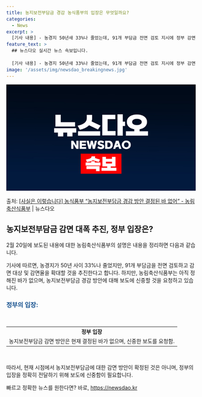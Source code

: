 ```yaml
---
title: 농지보전부담금 경감 농식품부의 입장은 무엇일까요?
categories:
  - News
excerpt: >
  [기사 내용] - 농경지 50년새 33%나 줄었는데, 91개 부담금 전면 검토 지시에 정부 감면대상감면율 확…
feature_text: >
  ## 뉴스다오 실시간 뉴스 속보입니다.

  [기사 내용] - 농경지 50년새 33%나 줄었는데, 91개 부담금 전면 검토 지시에 정부 감면대상감면율 확…
image: '/assets/img/newsdao_breakingnews.jpg'
---
```


![뉴스다오 속보](/assets/img/newsdao_breakingnews.jpg)

<p>출처: <a href="https://newsdao.kr/3202" rel="dofollow">[사실은 이렇습니다] 농식품부 “농지보전부담금 경감 방안 결정된 바 없어” - 농림축산식품부</a> | 뉴스다오</p>

<h2 data-ke-size="size26">농지보전부담금 감면 대폭 추진, 정부 입장은?</h2>
<p data-ke-size="size16">2월 20일에 보도된 내용에 대한 농림축산식품부의 설명은 내용을 정리하면 다음과 같습니다.</p>

<p data-ke-size="size16">기사에 따르면, 농경지가 50년 사이 33%나 줄었지만, 91개 부담금을 전면 검토하고 감면 대상 및 감면율을 확대할 것을 추진한다고 합니다. 하지만, 농림축산식품부는 아직 정해진 바가 없으며, 농지보전부담금 경감 방안에 대해 보도에 신중할 것을 요청하고 있습니다.</p>

<h3><span style="color: #1a5490;">정부의 입장:</span></h3>
<p data-ke-size="size16">&nbsp;</p>
<table>
<tbody>
<tr>
<td style="text-align: center; height: 17px;"><b>정부 입장</b></td>
</tr>
<tr>
<td style="text-align: center; height: 17px;">농지보전부담금 감면 방안은 현재 결정된 바가 없으며, 신중한 보도를 요청함.</td>
</tr>
</tbody>
</table>
<p data-ke-size="size16">&nbsp;</p>

<p data-ke-size="size16">따라서, 현재 시점에서 농지보전부담금에 대한 감면 방안이 확정된 것은 아니며, 정부의 입장을 정확히 전달하기 위해 보도에 신중함이 필요합니다.</p>
 

빠르고 정확한 뉴스를 원한다면? 바로, <a href="https://newsdao.kr" rel="dofollow">https://newsdao.kr</a>


